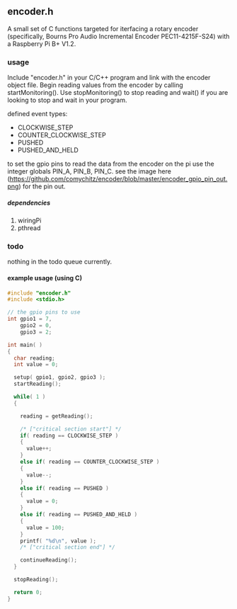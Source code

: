 ## encoder.h
A small set of C functions targeted for iterfacing a rotary encoder (specifically, Bourns Pro Audio Incremental Encoder PEC11-4215F-S24) with a Raspberry Pi B+ V1.2.

### usage
Include "encoder.h" in your C/C++ program and link with the encoder object file. Begin reading values from the encoder by calling startMonitoring(). Use stopMonitoring() to stop reading and wait() if you are looking to stop and wait in your program.

defined event types:
  - CLOCKWISE_STEP
  - COUNTER_CLOCKWISE_STEP
  - PUSHED
  - PUSHED_AND_HELD

to set the gpio pins to read the data from the encoder on the pi use the integer globals PIN_A, PIN_B, PIN_C. see the image here (https://github.com/comychitz/encoder/blob/master/encoder_gpio_pin_out.png) for the pin out.

##### dependencies
1. wiringPi 
2. pthread

### todo
nothing in the todo queue currently.

#### example usage (using C)
```C
#include "encoder.h"
#include <stdio.h>

// the gpio pins to use
int gpio1 = 7,
    gpio2 = 0,
    gpio3 = 2;

int main( )
{
  char reading;
  int value = 0;

  setup( gpio1, gpio2, gpio3 );    
  startReading();

  while( 1 ) 
  {

    reading = getReading();

    /* ["critical section start"] */
    if( reading == CLOCKWISE_STEP )
    {
      value++;
    }   
    else if( reading == COUNTER_CLOCKWISE_STEP )
    {
      value--;
    }   
    else if( reading == PUSHED )
    {
      value = 0;
    } 
    else if( reading == PUSHED_AND_HELD )
    {
      value = 100;
    }
    printf( "%d\n", value );
    /* ["critical section end"] */

    continueReading(); 
  }

  stopReading();

  return 0;
}
```
